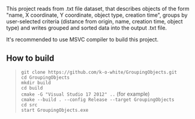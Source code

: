 <p>This project reads from .txt file dataset, that describes objects of the form "name, X coordinate, Y coordinate, object type, creation time", groups by user-selected criteria (distance from origin, name, creation time, object type) and writes grouped and sorted data into the output .txt file.</p>
<p>It's recommended to use MSVC compiler to build this project.</p>
<h2>How to build</h2>
<blockquote>
    <code>git clone https://github.com/k-o-white/GroupingObjects.git</code><br>
    <code>cd GroupingObjects</code><br>
    <code>mkdir build</code><br>
    <code>cd build</code><br>
    <code>cmake -G "Visual Studio 17 2012" ..</code> (for example)<br>
    <code>cmake --build . --config Release --target GroupingObjects</code><br>
    <code>cd src</code><br>
    <code>start GroupingObjects.exe</code>
</blockquote>
